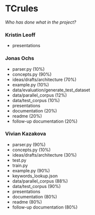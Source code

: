 # TCrules

_Who has done what in the project?_

### Kristin Leoff
- presentations

### Jonas Ochs
- parser.py (10%)
- concepts.py (90%)
- ideas/drafts/architecture (70%)
- example.py (10%)
- data/evaluation/generate_test_dataset 
- data/parallel_corpus (12%)
- data/test_corpus (10%)
- presentations
- documentation (20%)
- readme (20%)
- follow-up documentation (20%)

### Vivian Kazakova
- parser.py (90%)
- concepts.py (10%)
- ideas/drafts/architecture (30%)
- test.py
- train.py
- example.py (90%)
- keywords_lookup.json
- data/parallel_corpus (88%)
- data/test_corpus (90%)
- presentations
- documentation (80%)
- readme (80%)
- follow-up documentation (80%)
